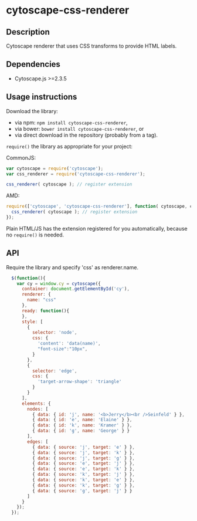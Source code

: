 cytoscape-css-renderer
================================================================================


## Description

Cytoscape renderer that uses CSS transforms to provide HTML labels.


## Dependencies

 * Cytoscape.js >=2.3.5


## Usage instructions

Download the library:
 * via npm: `npm install cytoscape-css-renderer`,
 * via bower: `bower install cytoscape-css-renderer`, or
 * via direct download in the repository (probably from a tag).

`require()` the library as appropriate for your project:

CommonJS:
```js
var cytoscape = require('cytoscape');
var css_renderer = require('cytoscape-css-renderer');

css_renderer( cytoscape ); // register extension
```

AMD:
```js
require(['cytoscape', 'cytoscape-css-renderer'], function( cytoscape, css_renderer ){
  css_renderer( cytoscape ); // register extension
});
```

Plain HTML/JS has the extension registered for you automatically, because no `require()` is needed.


## API

Require the library and specify 'css' as renderer.name.

```js
  $(function(){
    var cy = window.cy = cytoscape({
      container: document.getElementById('cy'),
      renderer: {
        name: "css"
      },
      ready: function(){
      },
      style: [
        {
          selector: 'node',
          css: {
            'content': 'data(name)',
            "font-size":"10px",
          }
        },
        {
          selector: 'edge',
          css: {
            'target-arrow-shape': 'triangle'
          }
        }
      ],
      elements: {
        nodes: [
          { data: { id: 'j', name: '<b>Jerry</b><br />Seinfeld' } },
          { data: { id: 'e', name: 'Elaine' } },
          { data: { id: 'k', name: 'Kramer' } },
          { data: { id: 'g', name: 'George' } }
        ],
        edges: [
          { data: { source: 'j', target: 'e' } },
          { data: { source: 'j', target: 'k' } },
          { data: { source: 'j', target: 'g' } },
          { data: { source: 'e', target: 'j' } },
          { data: { source: 'e', target: 'k' } },
          { data: { source: 'k', target: 'j' } },
          { data: { source: 'k', target: 'e' } },
          { data: { source: 'k', target: 'g' } },
          { data: { source: 'g', target: 'j' } }
        ]
      }
    });
  });

```
